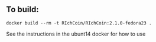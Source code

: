 To build:
---
    docker build --rm -t RIchCoin/RIchCoin:2.1.0-fedora23 .

See the instructions in the ubunt14 docker for how to use

